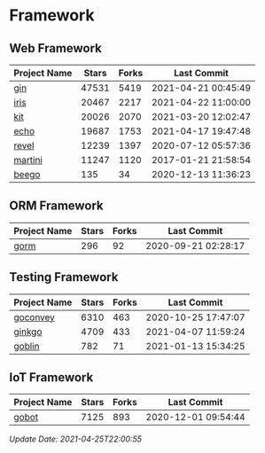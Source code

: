 # Framework

## Web Framework
| Project Name | Stars | Forks | Last Commit |
| ------------ | ----- | ----- | ----------- |
| [gin](https://github.com/gin-gonic/gin) | 47531 | 5419 | 2021-04-21 00:45:49 |
| [iris](https://github.com/kataras/iris) | 20467 | 2217 | 2021-04-22 11:00:00 |
| [kit](https://github.com/go-kit/kit) | 20026 | 2070 | 2021-03-20 12:02:47 |
| [echo](https://github.com/labstack/echo) | 19687 | 1753 | 2021-04-17 19:47:48 |
| [revel](https://github.com/revel/revel) | 12239 | 1397 | 2020-07-12 05:57:36 |
| [martini](https://github.com/go-martini/martini) | 11247 | 1120 | 2017-01-21 21:58:54 |
| [beego](https://github.com/astaxie/beego) | 135 | 34 | 2020-12-13 11:36:23 |

## ORM Framework
| Project Name | Stars | Forks | Last Commit |
| ------------ | ----- | ----- | ----------- |
| [gorm](https://github.com/jinzhu/gorm) | 296 | 92 | 2020-09-21 02:28:17 |

## Testing Framework
| Project Name | Stars | Forks | Last Commit |
| ------------ | ----- | ----- | ----------- |
| [goconvey](https://github.com/smartystreets/goconvey) | 6310 | 463 | 2020-10-25 17:47:07 |
| [ginkgo](https://github.com/onsi/ginkgo) | 4709 | 433 | 2021-04-07 11:59:24 |
| [goblin](https://github.com/franela/goblin) | 782 | 71 | 2021-01-13 15:34:25 |

## IoT Framework
| Project Name | Stars | Forks | Last Commit |
| ------------ | ----- | ----- | ----------- |
| [gobot](https://github.com/hybridgroup/gobot) | 7125 | 893 | 2020-12-01 09:54:44 |

*Update Date: 2021-04-25T22:00:55*